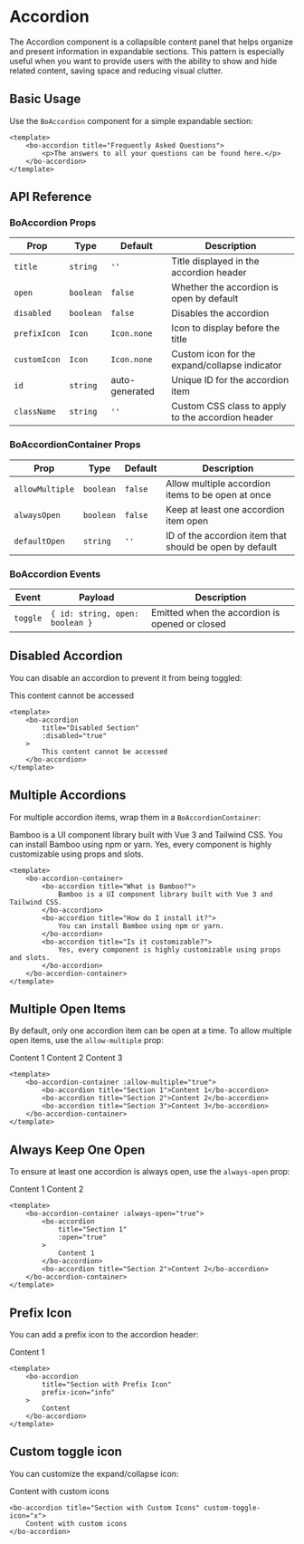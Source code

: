 <script setup>
import { Icon } from '@/components/bo-icon';
import { BoBadge } from '@/components/bo-badge';
import { BoAccordion, BoAccordionContainer } from '@/components/bo-accordion';
</script>

# Accordion

The Accordion component is a collapsible content panel that helps organize and present information in expandable sections. This pattern is especially useful when you want to provide users with the ability to show and hide related content, saving space and reducing visual clutter.

## Basic Usage

Use the `BoAccordion` component for a simple expandable section:

```vue
<template>
	<bo-accordion title="Frequently Asked Questions">
		<p>The answers to all your questions can be found here.</p>
	</bo-accordion>
</template>
```

<bo-accordion title="Frequently Asked Questions">
	<template #default>
		<div class="flex flex-col items-center gap-2">
			<p> Lorem ipsum dolor sit amet, consectetur adipiscing elit. Sed non risus. Suspendisse lectus tortor, dignissim sit amet, adipiscing nec, ultricies sed, dolor. Cras elementum ultrices diam. Maecenas ligula massa, varius a, semper congue, euismod non, mi. Proin porttitor, orci nec nonummy molestie, enim est eleifend mi, non fermentum diam nisl sit amet erat. Duis semper. Duis arcu massa, scelerisque vitae, consequat in, pretium a, enim. Pellentesque congue.</p>
			<p>The answers to all your questions can be found here.</p>
		</div>
	</template>
</bo-accordion>

## API Reference

### BoAccordion Props

| Prop         | Type      | Default        | Description                                       |
| ------------ | --------- | -------------- | ------------------------------------------------- |
| `title`      | `string`  | `''`           | Title displayed in the accordion header           |
| `open`       | `boolean` | `false`        | Whether the accordion is open by default          |
| `disabled`   | `boolean` | `false`        | Disables the accordion                            |
| `prefixIcon` | `Icon`    | `Icon.none`    | Icon to display before the title                  |
| `customIcon` | `Icon`    | `Icon.none`    | Custom icon for the expand/collapse indicator     |
| `id`         | `string`  | auto-generated | Unique ID for the accordion item                  |
| `className`  | `string`  | `''`           | Custom CSS class to apply to the accordion header |

### BoAccordionContainer Props

| Prop            | Type      | Default | Description                                             |
| --------------- | --------- | ------- | ------------------------------------------------------- |
| `allowMultiple` | `boolean` | `false` | Allow multiple accordion items to be open at once       |
| `alwaysOpen`    | `boolean` | `false` | Keep at least one accordion item open                   |
| `defaultOpen`   | `string`  | `''`    | ID of the accordion item that should be open by default |

### BoAccordion Events

| Event    | Payload                         | Description                                    |
| -------- | ------------------------------- | ---------------------------------------------- |
| `toggle` | `{ id: string, open: boolean }` | Emitted when the accordion is opened or closed |

## Disabled Accordion

You can disable an accordion to prevent it from being toggled:

<bo-accordion title="Disabled Section" :disabled="true">This content cannot be accessed</bo-accordion>

```vue
<template>
	<bo-accordion
		title="Disabled Section"
		:disabled="true"
	>
		This content cannot be accessed
	</bo-accordion>
</template>
```

## Multiple Accordions

For multiple accordion items, wrap them in a `BoAccordionContainer`:

<bo-accordion-container>
	<bo-accordion title="What is Bamboo?">
		Bamboo is a UI component library built with Vue 3 and Tailwind CSS.
	</bo-accordion>
	<bo-accordion title="How do I install it?">
		You can install Bamboo using npm or yarn.
	</bo-accordion>
	<bo-accordion title="Is it customizable?">
		Yes, every component is highly customizable using props and slots.
	</bo-accordion>
</bo-accordion-container>

```vue
<template>
	<bo-accordion-container>
		<bo-accordion title="What is Bamboo?">
			Bamboo is a UI component library built with Vue 3 and Tailwind CSS.
		</bo-accordion>
		<bo-accordion title="How do I install it?">
			You can install Bamboo using npm or yarn.
		</bo-accordion>
		<bo-accordion title="Is it customizable?">
			Yes, every component is highly customizable using props and slots.
		</bo-accordion>
	</bo-accordion-container>
</template>
```

## Multiple Open Items

By default, only one accordion item can be open at a time. To allow multiple open items, use the `allow-multiple` prop:

<bo-accordion-container :allow-multiple="true">
	<bo-accordion title="Section 1">Content 1</bo-accordion>
	<bo-accordion title="Section 2">Content 2</bo-accordion>
	<bo-accordion title="Section 3">Content 3</bo-accordion>
</bo-accordion-container>

```vue
<template>
	<bo-accordion-container :allow-multiple="true">
		<bo-accordion title="Section 1">Content 1</bo-accordion>
		<bo-accordion title="Section 2">Content 2</bo-accordion>
		<bo-accordion title="Section 3">Content 3</bo-accordion>
	</bo-accordion-container>
</template>
```

## Always Keep One Open

To ensure at least one accordion is always open, use the `always-open` prop:

<bo-accordion-container :always-open="true">
	<bo-accordion
		title="Section 1"
		:open="true"
	>
		Content 1
	</bo-accordion>
	<bo-accordion title="Section 2">Content 2</bo-accordion>
</bo-accordion-container>

```vue
<template>
	<bo-accordion-container :always-open="true">
		<bo-accordion
			title="Section 1"
			:open="true"
		>
			Content 1
		</bo-accordion>
		<bo-accordion title="Section 2">Content 2</bo-accordion>
	</bo-accordion-container>
</template>
```

## Prefix Icon

You can add a prefix icon to the accordion header:

<bo-accordion title="Section 1" prefix-icon="info">Content 1</bo-accordion>

```vue
<template>
	<bo-accordion
		title="Section with Prefix Icon"
		prefix-icon="info"
	>
		Content
	</bo-accordion>
</template>
```

## Custom toggle icon

You can customize the expand/collapse icon:

<bo-accordion title="Section with Custom Icons" custom-toggle-icon="x">Content with custom icons</bo-accordion>

```vue
<bo-accordion title="Section with Custom Icons" custom-toggle-icon="x">
	Content with custom icons
</bo-accordion>
```

